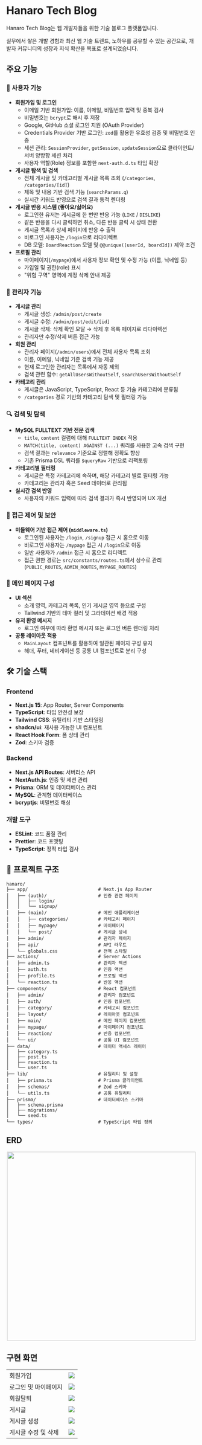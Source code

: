 # Hanaro Tech Blog

Hanaro Tech Blog는 웹 개발자들을 위한 기술 블로그 플랫폼입니다.

실무에서 쌓은 개발 경험과 최신 웹 기술 트렌드, 노하우를 공유할 수 있는 공간으로,
개발자 커뮤니티의 성장과 지식 확산을 목표로 설계되었습니다.

## 주요 기능

### 👤 사용자 기능

- **회원가입 및 로그인**
  - 이메일 기반 회원가입: 이름, 이메일, 비밀번호 입력 및 중복 검사
  - 비밀번호는 `bcrypt`로 해시 후 저장
  - Google, GitHub 소셜 로그인 지원 (OAuth Provider)
  - Credentials Provider 기반 로그인: `zod`를 활용한 유효성 검증 및 비밀번호 인증
  - 세션 관리: `SessionProvider`, `getSession`, `updateSession`으로 클라이언트/서버 양방향 세션 처리
  - 사용자 역할(Role) 정보를 포함한 `next-auth.d.ts` 타입 확장
- **게시글 탐색 및 검색**
  - 전체 게시글 및 카테고리별 게시글 목록 조회 (`/categories`, `/categories/[id]`)
  - 제목 및 내용 기반 검색 기능 (`searchParams.q`)
  - 실시간 키워드 반영으로 검색 결과 동적 렌더링
- **게시글 반응 시스템 (좋아요/싫어요)**
  - 로그인한 유저는 게시글에 한 번만 반응 가능 (`LIKE` / `DISLIKE`)
  - 같은 반응을 다시 클릭하면 취소, 다른 반응 클릭 시 상태 전환
  - 게시글 목록과 상세 페이지에 반응 수 출력
  - 비로그인 사용자는 `/login`으로 리다이렉트
  - DB 모델: `BoardReaction` 모델 및 `@@unique([userId, boardId])` 제약 조건
- **프로필 관리**
  - 마이페이지(`/mypage`)에서 사용자 정보 확인 및 수정 가능 (이름, 닉네임 등)
  - 가입일 및 권한(role) 표시
  - "위험 구역" 영역에 계정 삭제 안내 제공

### 🔧 관리자 기능

- **게시글 관리**
  - 게시글 생성: `/admin/post/create`
  - 게시글 수정: `/admin/post/edit/[id]`
  - 게시글 삭제: 삭제 확인 모달 → 삭제 후 목록 페이지로 리다이렉션
  - 관리자만 수정/삭제 버튼 접근 가능
- **회원 관리**
  - 관리자 페이지(`/admin/users`)에서 전체 사용자 목록 조회
  - 이름, 이메일, 닉네임 기준 검색 기능 제공
  - 현재 로그인한 관리자는 목록에서 자동 제외
  - 검색 관련 함수: `getAllUsersWithoutSelf`, `searchUsersWithoutSelf`
- **카테고리 관리**
  - 게시글은 JavaScript, TypeScript, React 등 기술 카테고리에 분류됨
  - `/categories` 경로 기반의 카테고리 탐색 및 필터링 가능

### 🔍 검색 및 탐색

- **MySQL FULLTEXT 기반 전문 검색**
  - `title`, `content` 컬럼에 대해 `FULLTEXT INDEX` 적용
  - `MATCH(title, content) AGAINST (...)` 쿼리를 사용한 고속 검색 구현
  - 검색 결과는 `relevance` 기준으로 정렬해 정확도 향상
  - 기존 Prisma DSL 쿼리를 `$queryRaw` 기반으로 리팩토링
- **카테고리별 필터링**
  - 게시글은 특정 카테고리에 속하며, 해당 카테고리 별로 필터링 가능
  - 카테고리는 관리자 혹은 Seed 데이터로 관리됨
- **실시간 검색 반영**
  - 사용자의 키워드 입력에 따라 검색 결과가 즉시 반영되며 UX 개선

### 🧱 접근 제어 및 보안

- **미들웨어 기반 접근 제어 (`middleware.ts`)**
  - 로그인된 사용자는 `/login`, `/signup` 접근 시 홈으로 이동
  - 비로그인 사용자는 `/mypage` 접근 시 `/login`으로 이동
  - 일반 사용자가 `/admin` 접근 시 홈으로 리디렉트
  - 접근 권한 경로는 `src/constants/routes.ts`에서 상수로 관리 (`PUBLIC_ROUTES`, `ADMIN_ROUTES`, `MYPAGE_ROUTES`)

### 🎨 메인 페이지 구성

- **UI 섹션**
  - 소개 영역, 카테고리 목록, 인기 게시글 영역 등으로 구성
  - Tailwind 기반의 테마 컬러 및 그라데이션 배경 적용
- **유저 환영 메시지**
  - 로그인 여부에 따라 환영 메시지 또는 로그인 버튼 렌더링 처리
- **공통 레이아웃 적용**
  - `MainLayout` 컴포넌트를 활용하여 일관된 페이지 구성 유지
  - 헤더, 푸터, 네비게이션 등 공통 UI 컴포넌트로 분리 구성

## 🛠 기술 스택

### Frontend

- **Next.js 15**: App Router, Server Components
- **TypeScript**: 타입 안전성 보장
- **Tailwind CSS**: 유틸리티 기반 스타일링
- **shadcn/ui**: 재사용 가능한 UI 컴포넌트
- **React Hook Form**: 폼 상태 관리
- **Zod**: 스키마 검증

### Backend

- **Next.js API Routes**: 서버리스 API
- **NextAuth.js**: 인증 및 세션 관리
- **Prisma**: ORM 및 데이터베이스 관리
- **MySQL**: 관계형 데이터베이스
- **bcryptjs**: 비밀번호 해싱

### 개발 도구

- **ESLint**: 코드 품질 관리
- **Prettier**: 코드 포맷팅
- **TypeScript**: 정적 타입 검사

## 📁 프로젝트 구조

```
hanaro/
├── app/                          # Next.js App Router
│   ├── (auth)/                   # 인증 관련 페이지
│   │   ├── login/
│   │   └── signup/
│   ├── (main)/                   # 메인 애플리케이션
│   │   ├── categories/           # 카테고리 페이지
│   │   ├── mypage/               # 마이페이지
│   │   └── post/                 # 게시글 상세
│   ├── admin/                    # 관리자 페이지
│   ├── api/                      # API 라우트
│   └── globals.css               # 전역 스타일
├── actions/                      # Server Actions
│   ├── admin.ts                  # 관리자 액션
│   ├── auth.ts                   # 인증 액션
│   ├── profile.ts                # 프로필 액션
│   └── reaction.ts               # 반응 액션
├── components/                   # React 컴포넌트
│   ├── admin/                    # 관리자 컴포넌트
│   ├── auth/                     # 인증 컴포넌트
│   ├── category/                 # 카테고리 컴포넌트
│   ├── layout/                   # 레이아웃 컴포넌트
│   ├── main/                     # 메인 페이지 컴포넌트
│   ├── mypage/                   # 마이페이지 컴포넌트
│   ├── reaction/                 # 반응 컴포넌트
│   └── ui/                       # 공통 UI 컴포넌트
├── data/                         # 데이터 액세스 레이어
│   ├── category.ts
│   ├── post.ts
│   ├── reaction.ts
│   └── user.ts
├── lib/                          # 유틸리티 및 설정
│   ├── prisma.ts                 # Prisma 클라이언트
│   ├── schemas/                  # Zod 스키마
│   └── utils.ts                  # 공통 유틸리티
├── prisma/                       # 데이터베이스 스키마
│   ├── schema.prisma
│   ├── migrations/
│   └── seed.ts
└── types/                        # TypeScript 타입 정의
```

## ERD

<div align="center">
  <img src="https://github.com/user-attachments/assets/a5b97e1d-03ec-40be-9b6b-2afb83b1af3a" width="500" />
</div>

## 구현 화면

<table>
 <tr>
  <td>회원가입</td>
  <td align="center">
   <img src="https://github.com/user-attachments/assets/c497f815-08ae-4b41-82ab-d03596c718bf" />
  </td>
  </tr>
 <tr>
<td>로그인 및 마이페이지</td>
  <td align="center">
   <img src="https://github.com/user-attachments/assets/b6884b4f-7c44-4f2c-8129-f73636ea74f9" />
  </td>
</tr>
<tr>
<td>회원탈퇴</td>
  <td align="center">
   <img src="https://github.com/user-attachments/assets/ab564b51-d892-428e-aefa-60d6605bd731" />
</td>
</tr>
<tr>
<td>게시글</td>
  <td align="center">
   <img src="https://github.com/user-attachments/assets/e4ee2c53-e49d-4c35-93a5-2f82a4291b13" />
</td>
</tr>
<tr>
<td>게시글 생성</td>
  <td align="center">
   <img src="https://github.com/user-attachments/assets/7f33cd9a-3806-4480-9a87-bd19d6959153" />
</td>
</tr>
<tr>
<td>게시글 수정 및 삭제</td>
  <td align="center">
   <img src="https://github.com/user-attachments/assets/787d3ec4-161e-4f38-8d95-147149a0073f" />
</td>
</tr>
